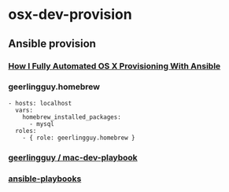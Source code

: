 # osx-dev-provision

## Ansible provision

### [How I Fully Automated OS X Provisioning With Ansible](http://il.luminat.us/blog/2014/04/19/how-i-fully-automated-os-x-with-ansible/)

### geerlingguy.homebrew
```
- hosts: localhost
  vars:
    homebrew_installed_packages:
      - mysql
  roles:
    - { role: geerlingguy.homebrew }
```
### [geerlingguy / mac-dev-playbook](http://sweet.io/p/geerlingguy/mac-dev-playbook)
### [ansible-playbooks](https://github.com/MWGriffin/ansible-playbooks)

